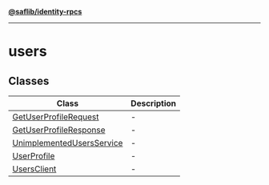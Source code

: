 [**@saflib/identity-rpcs**](../../../index.md)

---

# users

## Classes

| Class                                                             | Description |
| ----------------------------------------------------------------- | ----------- |
| [GetUserProfileRequest](classes/GetUserProfileRequest.md)         | -           |
| [GetUserProfileResponse](classes/GetUserProfileResponse.md)       | -           |
| [UnimplementedUsersService](classes/UnimplementedUsersService.md) | -           |
| [UserProfile](classes/UserProfile.md)                             | -           |
| [UsersClient](classes/UsersClient.md)                             | -           |
